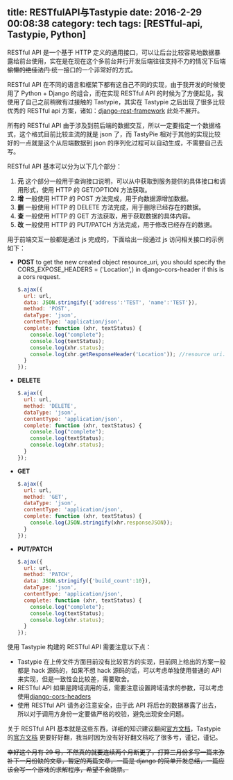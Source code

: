 title: RESTfulAPI与Tastypie
date: 2016-2-29 00:08:38
category: tech
tags: [RESTful-api, Tastypie, Python]
---
RESTful API 是一个基于 HTTP 定义的通用接口，可以让后台比较容易地数据暴露给前台使用，实在是在现在这个多前台并行开发后端往往支持不力的情况下后端 <del> 偷懒的绝佳法门 </del> 统一接口的一个非常好的方式。

RESTful API 在不同的语言和框架下都有这自己不同的实现，由于我开发的时候使用了 Python + Django 的组合，而在实现 RESTful API 的时候为了方便起见，我使用了自己之前稍微有过接触的 Tastypie，其实在 Tastypie 之后出现了很多比较优秀的 RESTful api 方案，诸如：[django-rest-framework](http://www.django-rest-framework.org/) 此处不展开。

所有的 RESTful API 由于涉及到前后端的数据交互，所以一定要指定一个数据格式，这个格式目前比较主流的就是 json 了，而 TastyPie 相对于其他的实现比较好的一点就是这个从后端数据到 json 的序列化过程可以自动生成，不需要自己去写。

RESTful API 基本可以分为以下几个部分：

1. **元**
    这个部分一般用于查询接口说明，可以从中获取到服务提供的具体接口和调用形式，使用 HTTP 的 GET/OPTION 方法获取。
2. **增**
    一般使用 HTTP 的 POST 方法完成，用于向数据源增加数据。
3. **删**
    一般使用 HTTP 的 DELETE 方法完成，用于删除已经存在的数据。
4. **查**
    一般使用 HTTP 的 GET 方法获取，用于获取数据的具体内容。
5. **改**
    一般使用 HTTP 的 PUT/PATCH 方法完成，用于修改已经存在的数据。

用于前端交互一般都是通过 js 完成的，下面给出一段通过 js 访问相关接口的示例如下：

- **POST**
  to get the new created object resource_uri, you should specify the CORS_EXPOSE_HEADERS = ('Location',) in django-cors-header if this is a cors request.

  ```javascript
  $.ajax({
    url: url,
    data: JSON.stringify({'address':'TEST', 'name':'TEST'}),
    method: 'POST',
    dataType: 'json',
    contentType: 'application/json',
    complete: function (xhr, textStatus) {
      console.log("complete");
      console.log(textStatus);
      console.log(xhr.status);
      console.log(xhr.getResponseHeader('Location')); //resource uri.
    }
  });
  ```

- **DELETE**

  ```javascript
  $.ajax({
    url: url,
    method: 'DELETE',
    dataType: 'json',
    contentType: 'application/json',
    complete: function (xhr, textStatus) {
      console.log("complete");
      console.log(textStatus);
      console.log(xhr.status);
    }
  });
  ```

- **GET**

  ```javascript
  $.ajax({
    url: url,
    method: 'GET',
    dataType: 'json',
    contentType: 'application/json',
    complete: function (xhr, textStatus) {
      console.log(JSON.stringify(xhr.responseJSON));
    }
  });
  ```

- **PUT/PATCH**

  ```javascript
  $.ajax({
    url: url,
    method: 'PATCH',
    data: JSON.stringify({'build_count':10}),
    dataType: 'json',
    contentType: 'application/json',
    complete: function (xhr, textStatus) {
      console.log("complete");
      console.log(textStatus);
      console.log(xhr.status);
    }
  });
  ```

使用 Tastypie 构建的 RESTful API 需要注意以下点：

- Tastypie 在上传文件方面目前没有比较官方的实现，目前网上给出的方案一般都是 hack 源码的，如果不想 hack 源码的话，可以考虑单独使用普通的 API 来实现，但是一致性会比较差，需要取舍。
- RESTful API 如果是跨域调用的话，需要注意设置跨域请求的参数，可以考虑使用[django-cors-headers](https://github.com/ottoyiu/django-cors-headers)
- 使用 RESTful API 请务必注意安全，由于此 API 将后台的数据暴露了出去，所以对于调用方身份一定要做严格的校验，避免出现安全问题。

关于 RESTful API 基本就是这些东西，详细的知识建议翻阅[官方文档](http://www.restapitutorial.com/)，Tastypie 的[官方文档](https://django-tastypie.readthedocs.org/en/latest/) 更要好好翻，我当时因为没有好好翻文档吃了很多亏，谨记，谨记。

<del> 幸好这个月有 29 号，不然真的就要连续两个月断更了，打算三月份多写一篇来弥补下一月份缺的文章，暂定的两篇文章，一篇是 django 的简单开发总结，一篇应该会写一个游戏的求解程序，希望不会跳票。</del>

